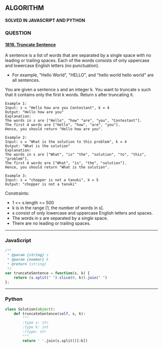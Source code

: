 ## ALGORITHM

#### SOLVED IN JAVASCRIPT AND PYTHON
### QUESTION

#### [1816. Truncate Sentence](https://leetcode.com/problems/truncate-sentence/)

A sentence is a list of words that are separated by a single space with no leading or trailing spaces. Each of the words consists of only uppercase and lowercase English letters (no punctuation).

* For example, "Hello World", "HELLO", and "hello world hello world" are all sentences.

You are given a sentence s and an integer k. You want to truncate s such that it contains only the first k words. Return s after truncating it.


```
Example 1:
Input: s = "Hello how are you Contestant", k = 4
Output: "Hello how are you"
Explanation:
The words in s are ["Hello", "how" "are", "you", "Contestant"].
The first 4 words are ["Hello", "how", "are", "you"].
Hence, you should return "Hello how are you".

Example 2:
Input: s = "What is the solution to this problem", k = 4
Output: "What is the solution"
Explanation:
The words in s are ["What", "is" "the", "solution", "to", "this", "problem"].
The first 4 words are ["What", "is", "the", "solution"].
Hence, you should return "What is the solution".

Example 3:
Input: s = "chopper is not a tanuki", k = 5
Output: "chopper is not a tanuki"
```

Constraints:

* 1 <= s.length <= 500
* k is in the range [1, the number of words in s].
* s consist of only lowercase and uppercase English letters and spaces.
* The words in s are separated by a single space.
* There are no leading or trailing spaces.

-----

### JavaScript

```js
/**
 * @param {string} s
 * @param {number} k
 * @return {string}
 */
var truncateSentence = function(s, k) {
    return (s.split(" ").slice(0, k)).join(" ")
};
```

-----

### Python

```py
class Solution(object):
    def truncateSentence(self, s, k):
        """
        :type s: str
        :type k: int
        :rtype: str
        """
        return ' '.join(s.split()[:k])   
```
